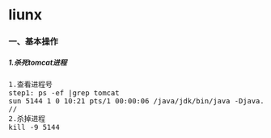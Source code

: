 # liunx
### 一、基本操作
##### 1.杀死tomcat进程
<pre>
1.查看进程号
step1: ps -ef |grep tomcat
sun 5144 1 0 10:21 pts/1 00:00:06 /java/jdk/bin/java -Djava.util.logging.manager=org.apache.juli.ClassLoaderLogManager -Djava.endorsed.dirs=/java/tomcat/common/endorsed -classpath :/java/tomcat/bin/bootstrap.jar:/java/tomcat/bin/commons-logging-api.jar -Dcatalina.base=/java/tomcat -Dcatalina.home=/java/tomcat -Djava.io.tmpdir=/java/tomcat/temp org.apache.catalina.startup.Bootstrap start
//
2.杀掉进程
kill -9 5144
</pre>